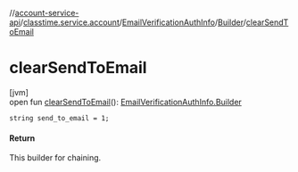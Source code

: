 //[account-service-api](../../../../index.md)/[classtime.service.account](../../index.md)/[EmailVerificationAuthInfo](../index.md)/[Builder](index.md)/[clearSendToEmail](clear-send-to-email.md)

# clearSendToEmail

[jvm]\
open fun [clearSendToEmail](clear-send-to-email.md)(): [EmailVerificationAuthInfo.Builder](index.md)

`string send_to_email = 1;`

#### Return

This builder for chaining.
